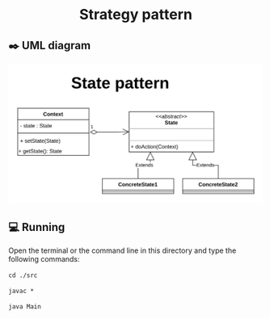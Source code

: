 <div align="center">
  <br>
  <h1>Strategy pattern</h1>
</div>



## :black_nib: UML diagram 

![](exampleDiagram.png)

## 💻 Running

Open the terminal or the command line in this directory and type the following commands:

`cd ./src`

`javac *`

`java Main`
